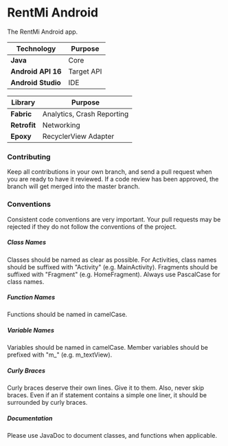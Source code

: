 # RentMi Android

The RentMi Android app.

Technology         | Purpose
-------------------|----------
**Java**           | Core
**Android API 16** | Target API
**Android Studio** | IDE

Library            | Purpose
-------------------|----------
**Fabric**	       | Analytics, Crash Reporting
**Retrofit**	   | Networking
**Epoxy**	       | RecyclerView Adapter

### Contributing

Keep all contributions in your own branch, and send a pull request when you are ready to have it reviewed. If a code review has been approved, the branch will get merged into the master branch.

### Conventions

Consistent code conventions are very important. Your pull requests may be rejected if they do not follow the conventions of the project.

##### Class Names

Classes should be named as clear as possible. For Activities, class names should be suffixed with "Activity" (e.g. MainActivity). Fragments should be suffixed with "Fragment" (e.g. HomeFragment). Always use PascalCase for class names.

##### Function Names

Functions should be named in camelCase.

##### Variable Names

Variables should be named in camelCase. Member variables should be prefixed with "m_" (e.g. m_textView).

##### Curly Braces

Curly braces deserve their own lines. Give it to them.
Also, never skip braces. Even if an if statement contains a simple one liner, it should be surrounded by curly braces.

##### Documentation

Please use JavaDoc to document classes, and functions when applicable.